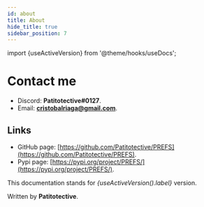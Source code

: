 ```yaml
---
id: about
title: About
hide_title: true
sidebar_position: 7
---
```

import {useActiveVersion} from '@theme/hooks/useDocs';

# Contact me
- Discord: **Patitotective#0127**.
- Email: **cristobalriaga@gmail.com**.

## Links
- GitHub page: [https://github.com/Patitotective/PREFS](https://github.com/Patitotective/PREFS).
- Pypi page: [https://pypi.org/project/PREFS/](https://pypi.org/project/PREFS/).

<span>This documentation stands for <i>{useActiveVersion().label}</i> version.</span>

Written by **Patitotective**.
